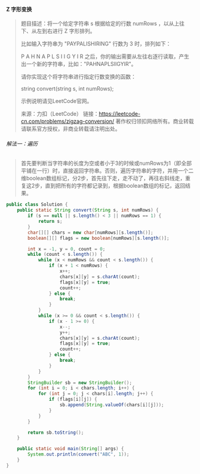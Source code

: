 #### Z 字形变换

> 题目描述：将一个给定字符串 s 根据给定的行数 numRows ，以从上往下、从左到右进行 Z 字形排列。
>
> 比如输入字符串为 "PAYPALISHIRING" 行数为 3 时，排列如下：
>
> P   A   H   N
> A P L S I I G
> Y   I   R
> 之后，你的输出需要从左往右逐行读取，产生出一个新的字符串，比如："PAHNAPLSIIGYIR"。
>
> 请你实现这个将字符串进行指定行数变换的函数：
>
> string convert(string s, int numRows);
>
> 示例说明请见LeetCode官网。
>
> 来源：力扣（LeetCode）
> 链接：https://leetcode-cn.com/problems/zigzag-conversion/
> 著作权归领扣网络所有。商业转载请联系官方授权，非商业转载请注明出处。

###### 解法一：遍历

> 首先要判断当字符串的长度为空或者小于3的时候或numRows为1（即全部平铺在一行）时，直接返回字符串。否则，遍历字符串的字符，并用一个二维boolean数组标记，分2步，首先往下走，走不动了，再往右斜线走，重复这2步，直到把所有的字符都记录到，根据boolean数组的标记，返回结果。

```java
public class Solution {
    public static String convert(String s, int numRows) {
        if (s == null || s.length() < 3 || numRows == 1) {
            return s;
        }
        char[][] chars = new char[numRows][s.length()];
        boolean[][] flags = new boolean[numRows][s.length()];

        int x = -1, y = 0, count = 0;
        while (count < s.length()) {
            while (x < numRows && count < s.length()) {
                if (x + 1 < numRows) {
                    x++;
                    chars[x][y] = s.charAt(count);
                    flags[x][y] = true;
                    count++;
                } else {
                    break;
                }
            }
            while (x >= 0 && count < s.length()) {
                if (x - 1 >= 0) {
                    x--;
                    y++;
                    chars[x][y] = s.charAt(count);
                    flags[x][y] = true;
                    count++;
                } else {
                    break;
                }
            }
        }
        StringBuilder sb = new StringBuilder();
        for (int i = 0; i < chars.length; i++) {
            for (int j = 0; j < chars[i].length; j++) {
                if (flags[i][j]) {
                    sb.append(String.valueOf(chars[i][j]));
                }
            }
        }

        return sb.toString();
    }

    public static void main(String[] args) {
        System.out.println(convert("ABC", 1));
    }
}
```

